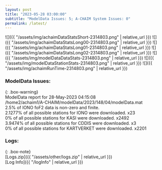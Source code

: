 ```yaml
---
layout: post
title: "2023-05-28 03:00:00"
subtitle: "ModelData Issues: 5; A-CHAIM System Issues: 0"
permalink: /latest/
---
```


![]({{ "/assets/img/achaimDataStatsShort-2314803.png" | relative_url }})
![]({{ "/assets/img/achaimDataStatsLong00-2314803.png" | relative_url }})
![]({{ "/assets/img/achaimDataStatsLong01-2314803.png" | relative_url }})
![]({{ "/assets/img/achaimDataStatsLong02-2314803.png" | relative_url }})
![]({{ "/assets/img/modelDataDataStats-2314803.png" | relative_url }})
![]({{ "/assets/img/modelDataStationStats-2314803.png" | relative_url }})
![]({{ "/assets/img/achaimRunTime-2314803.png" | relative_url }})


### ModelData Issues:  
  
{: .box-warning}  
 ModelData report for 28-May-2023 04:15:08   
 /home2/achaim1/A-CHAIM/modelData/2023/148/04/modelData.mat   
 2.5% of IONO foF2 data is non-zero and finite.   
 2.1277% of all possible stations for IONO were downloaded. x23   
 0% of all possible stations for KASI were downloaded. x2492   
 3.9474% of all possible stations for CDDIS were downloaded. x3   
 0% of all possible stations for KARTVERKET were downloaded. x2201   
  


### Logs:  
  
{: .box-note}  
[Logs.zip]({{ "/assets/other/logs.zip" | relative_url }})  
[Log Info]({{ "/logInfo" | relative_url }})  
